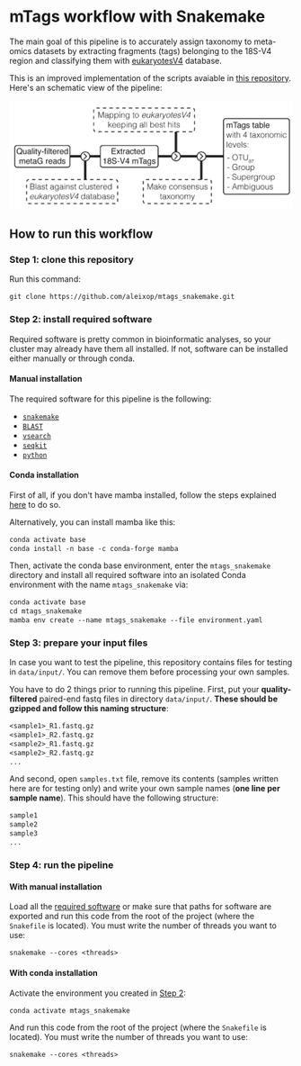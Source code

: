 # mTags workflow with Snakemake

The main goal of this pipeline is to accurately assign taxonomy to meta-omics datasets by extracting fragments (tags) belonging to the 18S-V4 region and classifying them with [eukaryotesV4](https://github.com/aleixop/eukaryotesV4) database.

This is an improved implementation of the scripts avaiable in [this repository](https://github.com/aleixop/Malaspina_Euk_mTags). Here's an schematic view of the pipeline:

![alt text](pipeline.png)

## How to run this workflow

### Step 1: clone this repository

Run this command:

```
git clone https://github.com/aleixop/mtags_snakemake.git
```

### Step 2: install required software

Required software is pretty common in bioinformatic analyses, so your cluster may already have them all installed. If not, software can be installed either manually or through conda.

#### Manual installation

The required software for this pipeline is the following:

- [`snakemake`](https://snakemake.readthedocs.io/en/stable/getting_started/installation.html)
- [`BLAST`](https://ftp.ncbi.nlm.nih.gov/blast/executables/blast+/LATEST/)
- [`vsearch`](https://github.com/torognes/vsearch?tab=readme-ov-file#download-and-install)
- [`seqkit`](https://bioinf.shenwei.me/seqkit/download/)
- [`python`](https://www.python.org/downloads/)

#### Conda installation

First of all, if you don't have mamba installed, follow the steps explained [here](https://snakemake.readthedocs.io/en/stable/tutorial/setup.html#step-1-installing-miniforge) to do so. 

Alternatively, you can install mamba like this:

```
conda activate base
conda install -n base -c conda-forge mamba
```

Then, activate the conda base environment, enter the `mtags_snakemake` directory and install all required software into an isolated Conda environment with the name `mtags_snakemake` via:

```
conda activate base
cd mtags_snakemake
mamba env create --name mtags_snakemake --file environment.yaml
```

### Step 3: prepare your input files

In case you want to test the pipeline, this repository contains files for testing in `data/input/`. You can remove them before processing your own samples.

You have to do 2 things prior to running this pipeline. First, put your **quality-filtered** paired-end fastq files in directory `data/input/`. **These should be gzipped and follow this naming structure**:

```
<sample1>_R1.fastq.gz
<sample1>_R2.fastq.gz
<sample2>_R1.fastq.gz
<sample2>_R2.fastq.gz
...
```

And second, open `samples.txt` file, remove its contents (samples written here are for testing only) and write your own sample names (**one line per sample name**). This should have the following structure:

```
sample1
sample2
sample3
...
```

### Step 4: run the pipeline

#### With manual installation

Load all the [required software](#manual-installation) or make sure that paths for software are exported and run this code from the root of the project (where the `Snakefile` is located). You must write the number of threads you want to use:

```
snakemake --cores <threads>
```

#### With conda installation

Activate the environment you created in [Step 2](#conda-installation):

```
conda activate mtags_snakemake
```

And run this code from the root of the project (where the `Snakefile` is located). You must write the number of threads you want to use:

```
snakemake --cores <threads>
```
